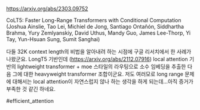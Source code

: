 https://arxiv.org/abs/2303.09752

CoLT5: Faster Long-Range Transformers with Conditional Computation (Joshua Ainslie, Tao Lei, Michiel de Jong, Santiago Ontañón, Siddhartha Brahma, Yury Zemlyanskiy, David Uthus, Mandy Guo, James Lee-Thorp, Yi Tay, Yun-Hsuan Sung, Sumit Sanghai)

다들 32K context length의 비법을 알아내려 하는 시점에 구글 리서치에서 한 사례가 나왔군요. LongT5 기반인데 (https://arxiv.org/abs/2112.07916) local attention 기반의 lightweight transformer + moe 스타일의 라우팅으로 소수 임베딩을 추출한 다음 그에 대한 heavyweight transformer 조합이군요. 저도 여러모로 long range 문제에 대해서는 local attention이 자연스럽지 않나 하는 생각을 하게 되는데...아직 증거가 부족한 것 같긴 하네요.

#efficient_attention 